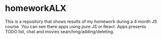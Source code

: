 # homeworkALX
This is a repository that shows results of my homework during a 4 month JS course.
You can see there apps using pure JS or React.
Apps presents TODO list, chat and movies searching/adding/deleting.

